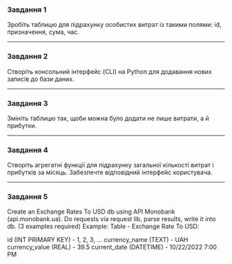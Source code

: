 ### Завдання 1
Зробіть таблицю для підрахунку особистих витрат із такими полями: id, призначення, сума, час.
***
### Завдання 2
Створіть консольний інтерфейс (CLI) на Python для додавання нових записів до бази даних. 
***
### Завдання 3
Змініть таблицю так, щоби можна було додати не лише витрати, а й прибутки.
***
### Завдання 4
Створіть агрегатні функції для підрахунку загальної кількості  витрат i прибуткiв за місяць. Забезпечте відповідний інтерфейс користувача.
***
### Завдання 5
Create an Exchange Rates To USD db using API Monobank (api.monobank.ua). Do requests via request lib, parse results, write it into db. (3 examples required)
Example:
Table - Exchange Rate To USD:

id (INT PRIMARY KEY) - 1, 2, 3, ...
currency_name (TEXT) - UAH
currency_value (REAL) - 39.5
current_date (DATETIME) - 10/22/2022 7:00 PM